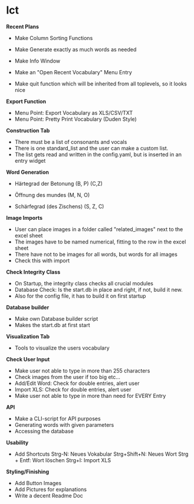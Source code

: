 # lct

**Recent Plans**

- Make Column Sorting Functions

- Make Generate exactly as much words as needed

- Make Info Window

- Make an "Open Recent Vocabulary" Menu Entry

- Make quit function which will be inherited from all toplevels,
so it looks nice


**Export Function**
- Menu Point: Export Vocabulary as XLS/CSV/TXT
- Menu Point: Pretty Print Vocabulary (Duden Style)


**Construction Tab**
- There must be a list of consonants and vocals
- There is one standard_list and the user can make 
a custom list.
- The list gets read and written in the config.yaml,
but is inserted in an entry widget

**Word Generation**
-  Härtegrad der Betonung (B, P) (C,Z)
	
-  Öffnung des mundes (M, N, O)

-  Schärfegrad (des Zischens) (S, Z, C)

**Image Imports**

- User can place images in a folder called "related_images" next to the excel sheet
- The images have to be named numerical, fitting to the row in the excel sheet
- There have not to be images for all words, but words for all images
- Check this with import


**Check Integrity Class**
- On Startup, the integrity class checks all crucial modules
- Database Check: Is the start.db in place and right,
if not, build it new.
- Also for the config file, it has to build it on first startup

**Database builder**
- Make own Database builder script
- Makes the start.db at first start


**Visualization Tab**
- Tools to visualize the users vocabulary

**Check User Input**
- Make user not able to type in more than 255 characters
- Check images from the user if too big etc...
- Add/Edit Word: Check for double entries, alert user
- Import XLS: Check for double entries, alert user
- Make user not able to type in more than need for EVERY Entry

**API**
- Make a CLI-script for API purposes
- Generating words with given parameters
- Accessing the database

**Usability**
- Add Shortcuts
Strg-N: Neues Vokabular
Strg+Shift+N: Neues Wort
Strg + Entf: Wort löschen
Strg+I: Import XLS

**Styling/Finishing**
- Add Button Images
- Add Pictures for explanations
- Write a decent Readme Doc



